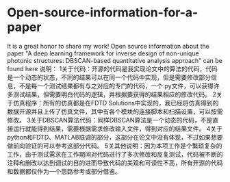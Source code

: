 # Open-source-information-for-a-paper
It is a great honor to share my work! Open source information about the paper "A deep learning framework for inverse design of non-unique photonic structures:  DBSCAN-based quantitative analysis approach" can be found here
说明：
1关于代码：开源的代码是我实现论文中的算法的代码，代码是一个动态的状态，不同的结果可以在同一个代码中实现，但是需要修改部分信息，不是每一个测试结果都有与之对应的专门的代码，一个.py文件，可以获得许多测试结果，但需要明白代码的逻辑，并根据要获得的结果相应的修改代码。
2关于仿真程序：所有的仿真都是在FDTD Solutions中实现的，我已经将仿真得到的数据开源并且上传了仿真文件，其中有各个模块的连接脚本和扫描设置，可以按需修改。
3关于DBSCAN算法代码：同样DBSCAN算法是一个动态的代码，不是直接运行就能得到结果，需要根据需求修改输入文件，得到对应的结果文件。
4关于python和FDTD、MATLAB联调的部分，这部分在论文中没有体现，不过如果想要做前向验证的可以参考这部分代码。
5关其他说明：因为本项工作是个繁琐复杂的工作，由于测试需求在工作期间对代码进行了多次修改和反复测试，代码被不断的注释和删改以达到调试的目的进而导致代码的美观和可读性不高，所有开源的代码和数据都仅作为一个思路参考或部分借鉴。
